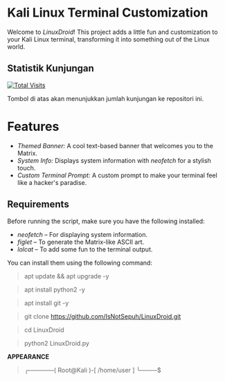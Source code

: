 # Kali Linux Terminal Customization

Welcome to *LinuxDroid*! This project adds a little fun and customization to your Kali Linux terminal, transforming it into something out of the Linux world.

## Statistik Kunjungan

[![Total Visits](https://visitor-badge.glitch.me/badge?page_id=IsNotSepuh.LinuxDroid)](https://github.com/IsNotSepuh/LinuxDroid)

Tombol di atas akan menunjukkan jumlah kunjungan ke repositori ini.

# Features

- *Themed Banner:* A cool text-based banner that welcomes you to the Matrix.
- *System Info:* Displays system information with *neofetch* for a stylish touch.
- *Custom Terminal Prompt:* A custom prompt to make your terminal feel like a hacker's paradise.

## Requirements

Before running the script, make sure you have the following installed:

- *neofetch* – For displaying system information.
- *figlet* – To generate the Matrix-like ASCII art.
- *lolcat* – To add some fun to the terminal output.

You can install them using the following command:

> apt update && apt upgrade -y

> apt install python2 -y

> apt install git -y

> git clone https://github.com/IsNotSepuh/LinuxDroid.git

> cd LinuxDroid

> python2 LinuxDroid.py

**APPEARANCE**

> ╭──────( Root@Kali )-[ /home/user ]
> ╰────$ 
